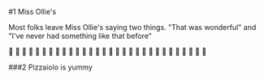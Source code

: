 #1 Miss Ollie's

Most folks leave Miss Ollie's saying two things.   "That was wonderful" and "I've never had something like that before"

:tada: :tada:  :tada:  :tada:  :tada:
:tada: :tada:  :tada:  :tada:  :tada:
:tada: :tada:  :tada:  :tada:  :tada:
:tada: :tada:  :tada:  :tada:  :tada:
:tada: :tada:  :tada:  :tada:  :tada:
:tada: :tada:  :tada:  :tada:  :tada:

###2 Pizzaiolo is yummy
